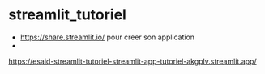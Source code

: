 # streamlit_tutoriel
* https://share.streamlit.io/    pour creer son application
* 
https://esaid-streamlit-tutoriel-streamlit-app-tutoriel-akgplv.streamlit.app/
